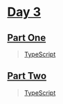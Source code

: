 
# [Day 3](https://adventofcode.com/2023/day/3)

## [Part One](https://adventofcode.com/2023/day/3#part1)

> [TypeScript](/typescript/2023/3/src/p1.ts)

## [Part Two](https://adventofcode.com/2023/day/3#part2)

> [TypeScript](/typescript/2023/3/src/p2.ts)
